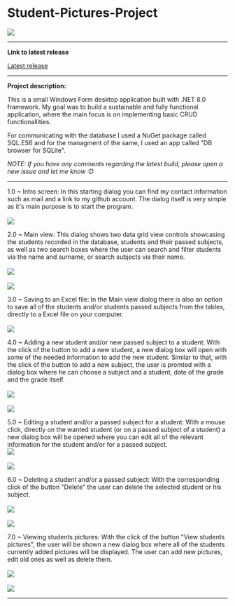 # Student-Pictures-Project

![](https://komarev.com/ghpvc/?username=Student-Pictures-Project&label=Project+views&color=lightgrey)

<hr>

**Link to latest release**

[Latest release](https://github.com/HarisKordic/Student-Pictures-Project/releases/tag/v1.0)

<hr>

**Project description:**

This is a small Windows Form desktop application built with .NET 8.0 framework. My goal was to build a sustainable and fully functional application, where the main focus is on implementing basic CRUD functionallities.

For communicating with the  database I used a NuGet package called SQL.ES6 and for the managment of the same, I used an app called "DB browser for SQLite".

_NOTE: If you have any comments regarding the latest build,  please open a new issue and let me know :D_

<hr>

1.0 ~ Intro screen:
      In this starting dialog you can find my contact information such as mail and a link to my github account. The dialog itself is very simple as it's main purpose is to start the program.<br><br>
      <img src="https://github.com/HarisKordic/Student-Pictures-Project/blob/main/Project%20pictures/Welcome_page.png">

2.0 ~ Main view:
      This dialog shows two  data grid view controls showcasing the students recorded in the database, students and their passed subjects, as well as two search boxes where the user can search and filter students via the name and             surname, or search subjects via their name.<br><br>
      <img src="https://github.com/HarisKordic/Student-Pictures-Project/blob/main/Project%20pictures/Main_view.png"> <br> <br>
      <img src="https://github.com/HarisKordic/Student-Pictures-Project/blob/main/Project%20pictures/Main_view_search.png">

3.0 ~ Saving to an Excel file:
      In the Main view dialog there is also an option to save all of the students and/or students passed subjects from the tables, directly to a Excel file on your computer.<br><br>
      <img src="https://github.com/HarisKordic/Student-Pictures-Project/blob/main/Product%20pictures/Save_to_file.png">

4.0 ~ Adding a new student and/or new passed subject to a student:
      With the click of the button to add a new student, a new dialog box will open with some of the needed information to add the new student. Similar to that, with the click of the button to add a new subject, the user is promted  with       a dialog box where he can choose a subject and a student, date of the grade and the grade itself.<br><br>
      <img src="https://github.com/HarisKordic/Student-Pictures-Project/blob/main/Project%20pictures/Add_student.png"> <br><br>
      <img src="https://github.com/HarisKordic/Student-Pictures-Project/blob/main/Project%20pictures/Add_subject.png">	 

5.0 ~ Editing a student and/or a passed subject for a student:
      With a mouse click, directly on the wanted student (or on a passed subject of a student) a new dialog box will be opened where you can edit all of the relevant information for the student and/or for a passed subject.<br>
      <img src="https://github.com/HarisKordic/Student-Pictures-Project/blob/main/Project%20pictures/Edit_student.jpg"> <br> <br>
      <img src="https://github.com/HarisKordic/Student-Pictures-Project/blob/main/Project%20pictures/Edit_subject.jpg">

6.0 ~ Deleting a student and/or a passed subject:
      With the corresponding click of the button "Delete" the user can delete the selected student or his subject.<br><br>
      <img src="https://github.com/HarisKordic/Student-Pictures-Project/blob/main/Project%20pictures/Delete_student.png"> <br> <br>
      <img src="https://github.com/HarisKordic/Student-Pictures-Project/blob/main/Project%20pictures/Delete_subject.png"> 

7.0 ~ Viewing students pictures:
      With the click of the button "View students pictures", the user will be shown a new dialog box where all of the students currently added pictures will be displayed. The user can add new pictures, edit old ones as well as delete       them.<br><br>
      <img src="https://github.com/HarisKordic/Student-Pictures-Project/blob/main/Project%20pictures/Students_pics.png"> <br><br>
      <img src="https://github.com/HarisKordic/Student-Pictures-Project/blob/main/Project%20pictures/Edit_pics.png">

<hr>